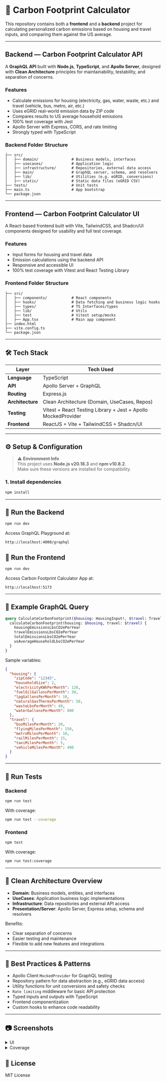 # 🌱 Carbon Footprint Calculator

This repository contains both a **frontend** and a **backend** project for calculating personalized carbon emissions based on housing and travel inputs, and comparing them against the US average.

---

## Backend — Carbon Footprint Calculator API

A **GraphQL API** built with **Node.js**, **TypeScript**, and **Apollo Server**, designed with **Clean Architecture** principles for maintainability, testability, and separation of concerns.

### Features

- Calculate emissions for housing (electricity, gas, water, waste, etc.) and travel (vehicle, bus, metro, air, etc.)
- Uses eGRID real-world emission data by ZIP code
- Compares results to US average household emissions
- 100% test coverage with Jest
- Apollo Server with Express, CORS, and rate limiting
- Strongly typed with TypeScript

### Backend Folder Structure

```
├── src/
│   ├── domain/               # Business models, interfaces
│   ├── usecases/             # Application logic
│   ├── infrastructure/       # Repositories, external data access
│   ├── main/                 # GraphQL server, schema, and resolvers
│   ├── lib/                  # Utilities (e.g. eGRID, conversions)
│   ├── static/               # Static data files (eGRID CSV)
├── tests/                    # Unit tests
├── main.ts                   # App bootstrap
└── package.json
```

---

## Frontend — Carbon Footprint Calculator UI

A React-based frontend built with Vite, TailwindCSS, and Shadcn/UI components designed for usability and full test coverage.

### Features

- Input forms for housing and travel data
- Emission calculations using the backend API
- Responsive and accessible UI
- 100% test coverage with Vitest and React Testing Library

### Frontend Folder Structure

```
├── src/
│   ├── components/           # React components
│   ├── hooks/                # Data fetching and business logic hooks
│   ├── types/                # TS Interfaces/types
│   ├── lib/                  # Utils
│   ├── test                  # Vitest setup/mocks
│   ├── App.tsx               # Main app component
├── index.html
├── vite.config.ts
└── package.json
```

---

## 🛠️ Tech Stack

| Layer            | Tech Used                                                     |
| ---------------- | ------------------------------------------------------------- |
| **Language**     | TypeScript                                                    |
| **API**          | Apollo Server + GraphQL                                       |
| **Routing**      | Express.js                                                    |
| **Architecture** | Clean Architecture (Domain, UseCases, Repos)                  |
| **Testing**      | Vitest + React Testing Library + Jest + Apollo MockedProvider |
| **Frontend**     | ReactJS + Vite + TailwindCSS + Shadcn/UI                      |

---

## ⚙️ Setup & Configuration

> ⚠️ **Environment Info**  
> This project uses **Node.js v20.18.3** and **npm v10.8.2**.  
> Make sure these versions are installed for compatibility.

### 1. Install dependencies

```bash
npm install
```

---

## 🚀 Run the Backend

```bash
npm run dev
```

Access GraphQL Playground at:

```
http://localhost:4000/graphql
```

## 🚀 Run the Frontend

```bash
npm run dev
```

Access Carbon Footprint Calculator App at:

```
http://localhost:5173
```

---

## 🔬 Example GraphQL Query

```graphql
query CalculateCarbonFootprint($housing: HousingInput!, $travel: TravelInput) {
  calculateCarbonFootprint(housing: $housing, travel: $travel) {
    housingEmissionsLbsCO2ePerYear
    travelEmissionsLbsCO2ePerYear
    totalEmissionsLbsCO2ePerYear
    usAverageHouseholdLbsCO2ePerYear
  }
}
```

Sample variables:

```json
{
  "housing": {
    "zipCode": "12345",
    "householdSize": 2,
    "electricityKWhPerMonth": 120,
    "fuelOilGallonsPerMonth": 30,
    "lpgGallonsPerMonth": 10,
    "naturalGasThermsPerMonth": 50,
    "wasteLbsPerMonth": 40,
    "waterGallonsPerMonth": 800
  },
  "travel": {
    "busMilesPerMonth": 20,
    "flyingMilesPerMonth": 150,
    "metroMilesPerMonth": 10,
    "railMilesPerMonth": 15,
    "taxiMilesPerMonth": 5,
    "vehicleMilesPerMonth": 400
  }
}
```

---

## 🧪 Run Tests

### Backend

```bash
npm run test
```

With coverage:

```bash
npm run test --coverage
```

### Frontend

```bash
npm test
```

With coverage:

```bash
npm run test:coverage
```

---

## 🧼 Clean Architecture Overview

- **Domain**: Business models, entities, and interfaces
- **UseCases**: Application business logic implementations
- **Infrastructure**: Data repositories and external API access
- **Presentation/Server**: Apollo Server, Express setup, schema and resolvers

Benefits:

- Clear separation of concerns
- Easier testing and maintenance
- Flexible to add new features and integrations

---

## 🧱 Best Practices & Patterns

- Apollo Client `MockedProvider` for GraphQL testing
- Repository pattern for data abstraction (e.g., eGRID data access)
- Utility functions for unit conversions and safety checks
- `Rate limiting` middleware for basic API protection
- Typed inputs and outputs with TypeScript
- Frontend componentization
- Custom hooks to enhance code readability

---

## :camera: Screenshots

<details>

<summary>UI</summary>


</details>

<details>
<summary>Coverage</summary>


</details>

## 📄 License

MIT License
